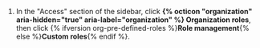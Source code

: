 1. In the "Access" section of the sidebar, click **{% octicon "organization" aria-hidden="true" aria-label="organization" %} Organization roles**, then click {% ifversion org-pre-defined-roles %}**Role management**{% else %}**Custom roles**{% endif %}.

